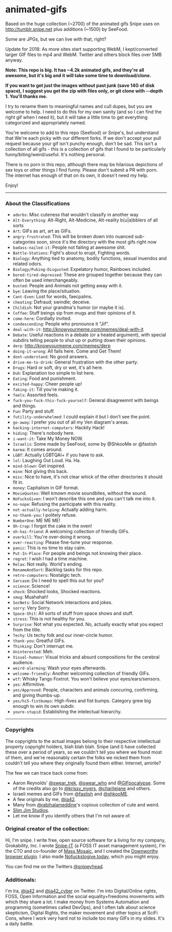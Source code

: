 # animated-gifs
Based on the huge collection (~2700) of the animated gifs Snipe uses on 
http://tumblr.snipe.net plus additions (~1500) by SeeFood.

Some are JPGs, but we can live with that, right?

Update for 2018: As more sites start supporting WebM, I kept/converted larger
GIF files to mp4 and WebM. Twitter and others block files over 5MB anyway.

**Note: This repo is big. It has ~4.2k animated gifs, and they're all awesome,
but it's big and it will take some time to download/clone.**

**If you want to get just the images without past junk (save 14G of disk space),
I suggest you get the zip with files only, or git clone with --depth 1. You'll thanks me.**

I try to rename them to meaningful names and cull dupes, but you are welcome to
help.  I need to do this for my own sanity (and so I can find the right gif
when I need it), but it will take a little time to get everything categorized
and appropriately named.

You're welcome to add to this repo (Seefood) or Snipe's, but understand that
We're each picky with our different forks. If we don't accept your pull request
because your gif isn't punchy enough, don't be sad. This isn't a collection of
all gifs - this is a collection of gifs that I found to be particularly
funny/biting/weird/useful.  It's nothing personal.

There is no porn in this repo, although there may be hilarious depictions of
sex toys or other things I find funny. Please don't submit a PR with porn. The
internet has enough of that on its own, it doesn't need my help. 

Enjoy!

-----

### About the Classifications

- `adorbs`: Misc cuteness that wouldn't classify in another way
- `Alt-Everything`: Alt-Right, Alt-Medicine, Alt-reality b(u|a)bblers of all sorts
- `Art`: GIFs as art, art as GIFs.
- `angry-frustrated`: This will be broken down into nuanced sub-categories soon, since it's the directory with the most gifs right now
- `badass-nailed-it`: People not failing at awesome shit.
- `Battle-Stations`: Fight's about to erupt, Fighting words.
- `Biology`: Anything tied to anatomy, bodily functions, sexual inuendos and related odors.
- `Biology/Puking-Disgusted`: Expelatory humor, Rainbows included.
- `bored-tired-depressed`: These are grouped together because they can often be used interchangeably.
- `busted`: People and Animals not getting away with it.
- `bye`: Leaving the place/situation.
- `Cant-Even`: Lost for words, faecpalms.
- `cheating`: Defraud; swindle; deceive.
- `Childish`: Not your grandma's humor (or maybe it is).
- `Coffee`: Stuff beings sip from mugs and their opinions of it.
- `come-here`: Cordially invited.
- `condescending`: People who pronounce it "Jif".
- `deal-with-it`: http://knowyourmeme.com/memes/deal-with-it
- `Debate`: Useful reactions in a debate (or a heated argument), with special subdirs telling people to shut up or putting down their opinions.
- `derp`: http://knowyourmeme.com/memes/derp
- `doing-it-wrong`: All fails here. Come and Get Them!
- `dont-understand`: No good answers.
- `drive-me-to-drink`: General frustration with the other party.
- `Drugs`: Hard or soft, dry or wet, it's all here.
- `Duh`: Explanation too simple to list here.
- `Eating`: Food and punishment.
- `excited-happy`: Cheer people up!
- `faking-it`: Till you're making it.
- `feels`: Assorted feels.
- `fuck-you-fuck-this-fuck-yourself`: General disagreemnt with beings and things.
- `Fun`: Party and stuff.
- `futility-underwhelmed`: I could explain it but I don't see the point.
- `go-away`: I prefer you out of all my Ven diagram's areas.
- `hacking-internet-computers`: Hackity Hack!
- `hiding`: There's nobody here.
- `i-want-it`: Take My Money NOW.
- `Israelis`: Some made by SeeFood, some by @ShkooMe or @fastish
- `karma`: It comes around.
- `LGBT`: Actually LGBTQAI+ if you have to ask.
- `lol`: Laughing Out Loud. Ha. Ha.
- `mind-blown`: Get inspired.
- `mine`: Not giving this back.
- `misc`: Nice to have, it's not clear whick of the other directories it should fit in.
- `money`: Capitalism in GIF format.
- `MovieQuotes`: Well kmown movie soundbites, without the sound.
- `NoFucksGiven`: I won't describe this one and you can't talk me into it.
- `no-nope`: Refusing the participate with this reality.
- `not-actually-helping`: Actually adding harm.
- `no-thank-you`: I politely refuse.
- `NumberOne`: ME ME ME!
- `Oh-Crap`: I forgot the cake in the oven!
- `oh-hai-friend`: A welcoming collection of friendly GIFs.
- `overkill`: You're over-doing it wrong.
- `over-reacting`: Please fine-tune your response.
- `panic`: This is no time to stay calm.
- `Put-In-Place`: For people and beings not knowing their place.
- `regret`: I wish I had a time machine.
- `Relax`: Not really. World's ending.
- `RenameAndSort`: Backlog tasks for this repo.
- `retro-computers`: Nostalgic tech.
- `Sarcasm`: Do I need to spell this out for you?
- `science`: Science!
- `shock`: Shocked looks, Shocked reactions.
- `smug`: Muahahah!
- `SocNets`: Social Network interactions and jokes.
- `sorry`: Very Sorry.
- `Space-Shit`: All sorts of stuff from space shows and stuff.
- `stress`: This is not healthy for you.
- `Surprise`: Not what you expected. No, actually exactly what you expect from the title.
- `Techy`: Us techy folk and our inner-circle humor.
- `thank-you`: Greatful GIFs.
- `Thinking`: Don't interrupt me.
- `Uninterested`: Meh.
- `Visual-humour`: Visual tricks and absurd compositions for the cerebral audience.
- `weird-alarming`: Wash your eyes afterwards.
- `welcome-friendly`: Another welcoming collection of friendly GIFs.
- `wtf`: Whisky Tango Foxtrot. You won't believe your eyes/ears/sensors.
- `yes`: Affirmitive.
- `yes/Approved`: People, characters and animals concuring, confirming, and giving thumbs-up.
- `yes/hi5-fistbumps`: High-fives and fist bumps. Category grew big enough to win its own subdir.
- `youre-stupid`: Establishing the intelectual hierarchy.

-----

### Copyrights

The copyrights to the actual images belong to their respective intellectual
property copyright holders, blah blah blah. Snipe (and I) have collected these
over a period of years, so we couldn't tell you where we found most of them,
and we're reasonably certain the folks we nicked them from couldn't tell you
where they originally found them either. Internet, amirite?

The few we can trace back come from:
- Aaron Reynolds' [@swear_trek](https://twitter.com/swear_trek), [@swear_who](https://twitter.com/swear_who) and [@GIFpocalypse](https://twitter.com/GIFpocalypse). Some of the credits also go to [@krissy_myers](https://twitter.com/krissy_myers), [@charliejane](https://twitter.com/charliejane) and others.
- Israeli memes and GIFs from [@fastish](https://twitter.com/fastish) and [@shkooME](https://twitter.com/shkooME).
- A few originals by me, [@ia42](https://twitter.com/ia42).
- Many from [@rabihalameddine](https://twitter.com/rabihalameddine)'s copious collection of cute and weird.
- [Slim Jim Studios](http://www.slimjimstudios.com/).
- Let me know if you identify others that I'm not aware of.

### Original creator of the collection:

Hi, I'm snipe. I write free, open source software for a living for my company,
Grokability, Inc. I wrote [Snipe-IT](https://snipeitapp.com) (a FOSS IT asset
management system), I'm the CTO and co-founder of [Mass Mosaic](https://massmosaic.com),
and I created the [Downworthy browser plugin](http://downworthy.snipe.net). I also made 
[Nofuckstogive.today](http://nofuckstogive.today), which you might enjoy.

You can find me on the Twitters [@snipeyhead](https://twitter.com/snipeyhead).

### Additionals:

I'm Ira, [@ia42](https://twitter.com/ia42) and
[@ia42_cyber](https://twitter.com/ia42_cyber) on Twitter. I'm into
Digital/Online rights, FOSS, Open Information and the social equality+freedoms
movements with which they share a lot. I make money from Systems Automation and
programmig (sometimes called DevOps), and I often talk about science
skepticism, Digital Rights, the maker movement and other topics at SciFi Cons,
where I work very hard not to include too many GIFs in my slides. It's a daily
battle.

